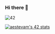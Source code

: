 ### Hi there 👋 
![42](https://badgen.net/badge/Born2Code/aestevam/yellow?cache=86400&icon=https://meta.intra.42.fr/assets/42_logo-7dfc9110a5319a308863b96bda33cea995046d1731cebb735e41b16255106c12.svg)
 
[![aestevam's 42 stats](https://badge42.vercel.app/api/v2/cl1uxlt10005409kv2yyd62b7/stats?cursusId=21&coalitionId=undefined)](https://github.com/JaeSeoKim/badge42)
